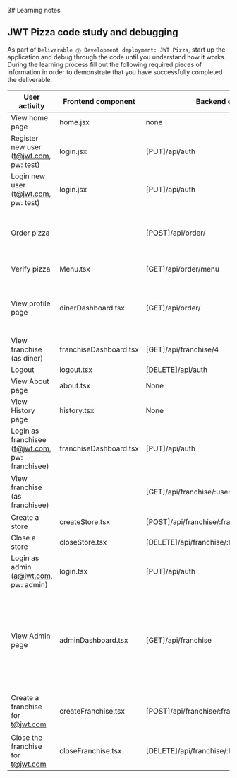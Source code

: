 3# Learning notes

## JWT Pizza code study and debugging

As part of `Deliverable ⓵ Development deployment: JWT Pizza`, start up the application and debug through the code until you understand how it works. During the learning process fill out the following required pieces of information in order to demonstrate that you have successfully completed the deliverable.

| User activity                                       | Frontend component | Backend endpoints | Database SQL |
| --------------------------------------------------- | ------------------ | ----------------- | ------------ |
| View home page                                      |     home.jsx       |     none          |     none     |
| Register new user<br/>(t@jwt.com, pw: test)         |      login.jsx     |     [PUT]/api/auth|INSERT INTO user (name, email, password) VALUES (?, ?, ?) INSERT INTO userRole (userId, role, objectId) VALUES (?, ?, ?)|
| Login new user<br/>(t@jwt.com, pw: test)            |        login.jsx   | [PUT]/api/auth    |`SELECT * FROM user WHERE email=?` `SELECT * FROM userRole WHERE userId=?` `INSERT INTO auth (token, userId) VALUES (?, ?)` |
| Order pizza                                         |           |[POST]/api/order/  |`INSERT INTO dinerOrder (dinerId, franchiseId, storeId, date) VALUES (?, ?, ?, now())`, `INSERT INTO orderItem (orderId, menuId, description, price) VALUES (?, ?, ?, ?)`,  |
| Verify pizza                                        |   Menu.tsx         |[GET]/api/order/menu|`INSERT INTO menu (title, description, image, price) VALUES (?, ?, ?, ?)`|
| View profile page                                   |  dinerDashboard.tsx|  [GET]/api/order/ |`SELECT id, franchiseId, storeId, date FROM dinerOrder WHERE dinerId=? LIMIT ${offset},${config.db.listPerPage}`, `SELECT id, menuId, description, price FROM orderItem WHERE orderId=?`|
| View franchise<br/>(as diner)                       |franchiseDashboard.tsx|[GET]/api/franchise/4|`SELECT id, name FROM franchise`, `SELECT id, name FROM store WHERE franchiseId=?` |
| Logout                                              |      logout.tsx    | [DELETE]/api/auth| `DELETE FROM auth WHERE token=?`|
| View About page                                     |     about.tsx      |  None             |     None     |
| View History page                                   |     history.tsx    |       None        |      None    |
| Login as franchisee<br/>(f@jwt.com, pw: franchisee) |franchiseDashboard.tsx|  [PUT]/api/auth |`SELECT * FROM user WHERE email=?`, `SELECT * FROM userRole WHERE userId=?`|
| View franchise<br/>(as franchisee)                  |                    |[GET]/api/franchise/:userid |`SELECT objectId FROM userRole WHERE role='franchisee' AND userId=?`,`SELECT id, name FROM franchise WHERE id in (${franchiseIds.join(',')})`|
| Create a store                                      |  createStore.tsx |[POST]/api/franchise/:franchiseId/store|`INSERT INTO store (franchiseId, name) VALUES (?, ?)`|
| Close a store                                       |  closeStore.tsx|[DELETE]/api/franchise/:franchiseId/store/:storeId|`DELETE FROM store WHERE franchiseId=? AND id=?`|
| Login as admin<br/>(a@jwt.com, pw: admin)           |      login.tsx |[PUT]/api/auth|`SELECT * FROM user WHERE email=?`, `SELECT * FROM userRole WHERE userId=?`, `INSERT INTO auth (token, userId) VALUES (?, ?)`|
| View Admin page                                     |  adminDashboard.tsx|[GET]/api/franchise|`SELECT id, name FROM franchise`, `SELECT id, name FROM store WHERE franchiseId=?`, `SELECT u.id, u.name, u.email FROM userRole AS ur JOIN user AS u ON u.id=ur.userId WHERE ur.objectId=? AND ur.role='franchisee'`, `SELECT s.id, s.name, COALESCE(SUM(oi.price), 0) AS totalRevenue FROM dinerOrder AS do JOIN orderItem AS oi ON do.id=oi.orderId RIGHT JOIN store AS s ON s.id=do.storeId WHERE s.franchiseId=? GROUP BY s.id`|
| Create a franchise for t@jwt.com                    |createFranchise.tsx|[POST]/api/franchise/:franchiseId| `SELECT id, name FROM user WHERE email=?`, `INSERT INTO franchise (name) VALUES (?)`, `INSERT INTO userRole (userId, role, objectId) VALUES (?, ?, ?)`|
| Close the franchise for t@jwt.com                   |closeFranchise.tsx|[DELETE]/api/franchise/:franchiseId|`DELETE FROM store WHERE franchiseId=?`, `DELETE FROM userRole WHERE objectId=?`, `DELETE FROM franchise WHERE id=?` |
 